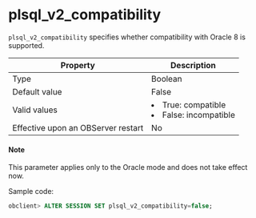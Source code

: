 plsql_v2_compatibility
===========================================

`plsql_v2_compatibility` specifies whether compatibility with Oracle 8 is supported.


| Property | Description |
|------------------|---------------------------------------------------------------------------------------------------------------|
| Type | Boolean |
| Default value | False |
| Valid values | <li> True: compatible   <li> False: incompatible |
| Effective upon an OBServer restart | No |


<main id="notice" type='explain'>
    <h4>Note</h4>
    <p>This parameter applies only to the Oracle mode and does not take effect now. </p>
  </main>

Sample code:

```sql
obclient> ALTER SESSION SET plsql_v2_compatibility=false;
```


